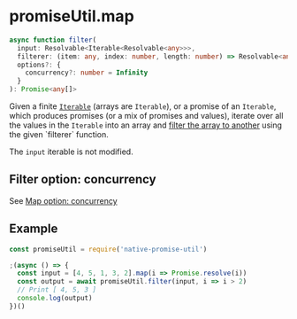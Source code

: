 # promiseUtil.map

```ts
async function filter(
  input: Resolvable<Iterable<Resolvable<any>>>,
  filterer: (item: any, index: number, length: number) => Resolvable<any>,
  options?: {
    concurrency?: number = Infinity
  }
): Promise<any[]>
```

Given a finite [`Iterable`](https://developer.mozilla.org/en-US/docs/Web/JavaScript/Reference/Iteration_protocols)
(arrays are `Iterable`), or a promise of an `Iterable`, which produces promises
(or a mix of promises and values), iterate over all the values in the `Iterable`
into an array and [filter the array to another](http://en.wikipedia.org/wiki/Filter_\(higher-order_function\))
using the given `filterer` function.

The `input` iterable is not modified.


## Filter option: concurrency

See [Map option: concurrency](./map.md)


## Example

```js
const promiseUtil = require('native-promise-util')

;(async () => {
  const input = [4, 5, 1, 3, 2].map(i => Promise.resolve(i))
  const output = await promiseUtil.filter(input, i => i > 2)
  // Print [ 4, 5, 3 ]
  console.log(output)
})()
```
